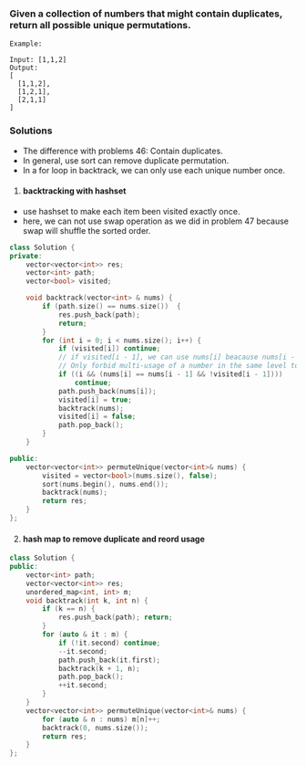 ### Given a collection of numbers that might contain duplicates, return all possible unique permutations.

```
Example:

Input: [1,1,2]
Output:
[
  [1,1,2],
  [1,2,1],
  [2,1,1]
]
```

### Solutions

- The difference with problems 46: Contain duplicates.
- In general, use sort can remove duplicate permutation.
- In a for loop in backtrack, we can only use each unique number once.


1. #### backtracking with hashset

- use hashset to make each item been visited exactly once.
- here, we can not use swap operation as we did in problem 47 because swap will shuffle the sorted order. 

```c++
class Solution {
private:
    vector<vector<int>> res;
    vector<int> path;
    vector<bool> visited;

    void backtrack(vector<int> & nums) {
        if (path.size() == nums.size())  {
            res.push_back(path);
            return;
        }
        for (int i = 0; i < nums.size(); i++) {
            if (visited[i]) continue;
            // if visited[i - 1], we can use nums[i] beacause nums[i - 1] is used in the lower level.
            // Only forbid multi-usage of a number in the same level to make sure no duplicate path are generated.
            if ((i && (nums[i] == nums[i - 1] && !visited[i - 1])))
                continue;
            path.push_back(nums[i]);
            visited[i] = true;
            backtrack(nums);
            visited[i] = false;
            path.pop_back();
        }
    }

public:
    vector<vector<int>> permuteUnique(vector<int>& nums) {
        visited = vector<bool>(nums.size(), false);
        sort(nums.begin(), nums.end());
        backtrack(nums);
        return res;
    }
};
```

2. #### hash map to remove duplicate and reord usage

```c++
class Solution {
public:
    vector<int> path;
    vector<vector<int>> res;
    unordered_map<int, int> m;
    void backtrack(int k, int n) {
        if (k == n) {
            res.push_back(path); return;
        }
        for (auto & it : m) {
            if (!it.second) continue;
            --it.second;
            path.push_back(it.first);
            backtrack(k + 1, n);
            path.pop_back();
            ++it.second;
        }
    }
    vector<vector<int>> permuteUnique(vector<int>& nums) {
        for (auto & n : nums) m[n]++;
        backtrack(0, nums.size());
        return res;
    }
};
```